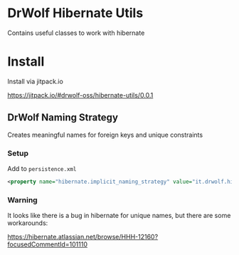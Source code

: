# DrWolf Hibernate Utils

Contains useful classes to work with hibernate

# Install 

Install via jitpack.io

https://jitpack.io/#drwolf-oss/hibernate-utils/0.0.1

## DrWolf Naming Strategy

Creates meaningful names for foreign keys and unique constraints

### Setup

Add to `persistence.xml`

```xml
<property name="hibernate.implicit_naming_strategy" value="it.drwolf.hibernate.utils.DrWolfNamingStrategy"/>
```
 
### Warning

It looks like there is a bug in hibernate for unique names, but there are some workarounds:

https://hibernate.atlassian.net/browse/HHH-12160?focusedCommentId=101110

